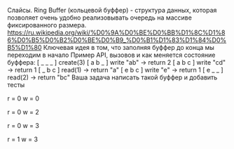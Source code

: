 Слайсы.
Ring Buffer (кольцевой буффер) - структура данных, которая позволяет очень удобно реализовывать очередь на массиве фиксированного размера.
https://ru.wikipedia.org/wiki/%D0%9A%D0%BE%D0%BB%D1%8C%D1%86%D0%B5%D0%B2%D0%BE%D0%B9_%D0%B1%D1%83%D1%84%D0%B5%D1%80
Ключевая идея в том, что заполняя буффер до конца мы переходим в начало
Пример API, вызовов и как меняется состояние буффера:
[ _ _ _ ] create(3)
[ a b _ ] write "ab" -> return 2
[ a b c ] write "cd" -> return 1
[ _ b c ] read(1) -> return "a"
[ e b c ] write "e" -> return 1
[ e _ _ ] read(2) -> return "bc"
Ваша задача написать такой буффер и добавить тесты

r = 0
w = 0

r = 0
w = 2

r = 0
w = 3

r = 1
w = 3



